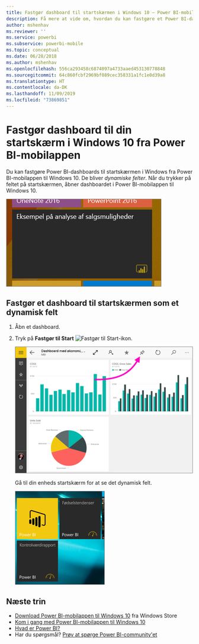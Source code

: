```yaml
---
title: Fastgør dashboard til startskærmen i Windows 10 – Power BI-mobilapp
description: Få mere at vide om, hvordan du kan fastgøre et Power BI-dashboard til startskærmen i Windows 10 fra Power BI-mobilappen, så du kan få et hurtigt overblik over vigtige målinger.
author: mshenhav
ms.reviewer: ''
ms.service: powerbi
ms.subservice: powerbi-mobile
ms.topic: conceptual
ms.date: 06/28/2018
ms.author: mshenhav
ms.openlocfilehash: 556ca293458c6874097a4733aaed453130778848
ms.sourcegitcommit: 64c860fcbf2969bf089cec358331a1fc1e0d39a8
ms.translationtype: HT
ms.contentlocale: da-DK
ms.lasthandoff: 11/09/2019
ms.locfileid: "73869851"
---
```

# <a name="pin-a-dashboard-to-your-windows-10-start-screen-from-the-power-bi-mobile-app"></a>Fastgør dashboard til din startskærm i Windows 10 fra Power BI-mobilappen
Du kan fastgøre Power BI-dashboards til startskærmen i Windows fra Power BI-mobilappen til Windows 10. De bliver *dynamiske felter*. Når du trykker på feltet på startskærmen, åbner dashboardet i Power BI-mobilappen til Windows 10.

![Dynamisk felt i Windows](./media/mobile-pin-dashboard-start-screen-windows-10-phone-app/power-bi-windows-10-pin-start-screen.png)

## <a name="pin-a-dashboard-to-your-start-screen-as-a-live-tile"></a>Fastgør et dashboard til startskærmen som et dynamisk felt
1. Åbn et dashboard.
2. Tryk på **Fastgør til Start** ![Fastgør til Start-ikon](./media/mobile-pin-dashboard-start-screen-windows-10-phone-app/power-bi-windows-10-pin-start-icon.png).
   
   ![Øverste menulinje i Windows 10-mobilappen](./media/mobile-pin-dashboard-start-screen-windows-10-phone-app/power-bi-windows-10-pin-start.png)
   
   Gå til din enheds startskærm for at se det dynamisk felt.
   
   ![Dynamisk felt i Windows 10](./media/mobile-pin-dashboard-start-screen-windows-10-phone-app/pbi_win10ph_startscrn.png)

## <a name="next-steps"></a>Næste trin
* [Download Power BI-mobilappen til Windows 10](https://go.microsoft.com/fwlink/?LinkID=526478) fra Windows Store  
* [Kom i gang med Power BI-mobilappen til Windows 10](mobile-windows-10-phone-app-get-started.md)  
* [Hvad er Power BI?](../../fundamentals/power-bi-overview.md)
* Har du spørgsmål? [Prøv at spørge Power BI-community'et](https://community.powerbi.com/)

